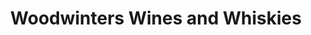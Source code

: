 ---
title: "Woodwinters Wines and Whiskies"
url: /bridge-of-allan/woodwinters-wines-and-whiskies/
shop: alcohol
---